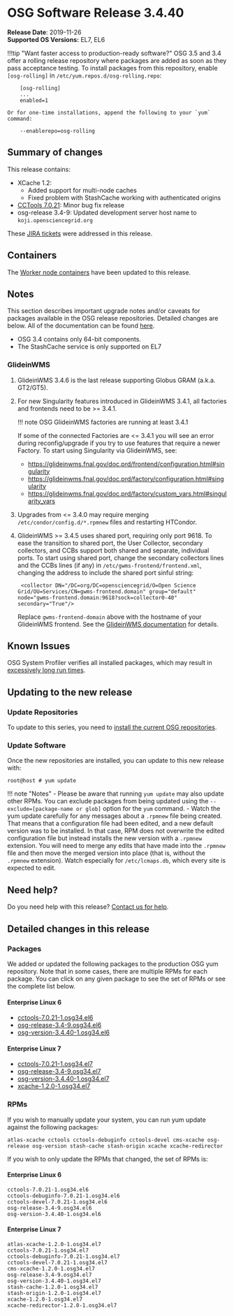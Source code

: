 OSG Software Release 3.4.40
===========================

**Release Date**: 2019-11-26    
**Supported OS Versions:** EL7, EL6

!!!tip "Want faster access to production-ready software?"
    OSG 3.5 and 3.4 offer a rolling release repository where packages are added as soon as they pass acceptance testing.
    To install packages from this repository, enable `[osg-rolling]` in `/etc/yum.repos.d/osg-rolling.repo`:

        [osg-rolling]
        ...
        enabled=1

    Or for one-time installations, append the following to your `yum` command:

        --enablerepo=osg-rolling

Summary of changes
------------------

This release contains:

-   XCache 1.2:
    -   Added support for multi-node caches
    -   Fixed problem with StashCache working with authenticated origins
-   [CCTools 7.0.21](https://groups.google.com/forum/#!topic/cctools-nd/BTaG_o_qeSg): Minor bug fix release
-   osg-release 3.4-9: Updated development server host name to `koji.opensciencegrid.org`

These [JIRA tickets](https://jira.opensciencegrid.org/issues/?jql=project%20%3D%20SOFTWARE%20AND%20fixVersion%20%3D%203.4.40%20ORDER%20BY%20priority%20DESC%2C%20key%20DESC) were addressed in this release.

Containers
----------

The [Worker node containers](../../worker-node/using-wn-containers.md) have been updated to this release.

Notes
-----

This section describes important upgrade notes and/or caveats for packages available in the OSG release repositories.
Detailed changes are below. All of the documentation can be found [here](../../index.md).

-   OSG 3.4 contains only 64-bit components.
-   The StashCache service is only supported on EL7

### GlideinWMS ###

1. GlideinWMS 3.4.6 is the last release supporting Globus GRAM (a.k.a. GT2/GT5).

1. For new Singularity features introduced in GlideinWMS 3.4.1, all factories and frontends need to be >= 3.4.1.

    !!! note
        OSG GlideinWMS factories are running at least 3.4.1

    If some of the connected Factories are <= 3.4.1 you will see an error during reconfig/upgrade if you try to use
    features that require a newer Factory.
    To start using Singularity via GlideinWMS, see:

    - <https://glideinwms.fnal.gov/doc.prd/frontend/configuration.html#singularity>
    - <https://glideinwms.fnal.gov/doc.prd/factory/configuration.html#singularity>
    - <https://glideinwms.fnal.gov/doc.prd/factory/custom_vars.html#singularity_vars>

1. Upgrades from <= 3.4.0 may require merging `/etc/condor/config.d/*.rpmnew` files and restarting HTCondor.

1. GlideinWMS >= 3.4.5 uses shared port, requiring only port 9618.
   To ease the transition to shared port, the User Collector, secondary collectors, and CCBs support both shared and
   separate, individual ports.
   To start using shared port, change the secondary collectors lines and the CCBs lines (if any) in
   `/etc/gwms-frontend/frontend.xml`, changing the address to include the shared port sinful string:

        <collector DN="/DC=org/DC=opensciencegrid/O=Open Science Grid/OU=Services/CN=gwms-frontend.domain" group="default" node="gwms-frontend.domain:9618?sock=collector0-40" secondary="True"/>

    Replace `gwms-frontend-domain` above with the hostname of your GlideinWMS frontend.
    See the [GlideinWMS documentation](https://glideinwms.fnal.gov/doc.prd/components/condor.html#collectors ) for details.

Known Issues
------------

OSG System Profiler verifies all installed packages, which may result in
[excessively long run times](https://opensciencegrid.atlassian.net/browse/SOFTWARE-3804).

Updating to the new release
---------------------------


### Update Repositories

To update to this series, you need to [install the current OSG repositories](../../common/yum.md#install-the-osg-repositories).

### Update Software

Once the new repositories are installed, you can update to this new release with:

``` console
root@host # yum update
```

!!! note "Notes"
    -   Please be aware that running `yum update` may also update other RPMs. You can exclude packages from being updated using the `--exclude=[package-name or glob]` option for the `yum` command.
    -   Watch the yum update carefully for any messages about a `.rpmnew` file being created. That means that a configuration file had been edited, and a new default version was to be installed. In that case, RPM does not overwrite the edited configuration file but instead installs the new version with a `.rpmnew` extension. You will need to merge any edits that have made into the `.rpmnew` file and then move the merged version into place (that is, without the `.rpmnew` extension). Watch especially for `/etc/lcmaps.db`, which every site is expected to edit.

Need help?
----------

Do you need help with this release? [Contact us for help](../../common/help.md).

Detailed changes in this release
--------------------------------

### Packages

We added or updated the following packages to the production OSG yum repository. Note that in some cases, there are multiple RPMs for each package. You can click on any given package to see the set of RPMs or see the complete list below.

#### Enterprise Linux 6

-   [cctools-7.0.21-1.osg34.el6](https://koji.chtc.wisc.edu/koji/search?match=glob&type=build&terms=cctools-7.0.21-1.osg34.el6)
-   [osg-release-3.4-9.osg34.el6](https://koji.chtc.wisc.edu/koji/search?match=glob&type=build&terms=osg-release-3.4-9.osg34.el6)
-   [osg-version-3.4.40-1.osg34.el6](https://koji.chtc.wisc.edu/koji/search?match=glob&type=build&terms=osg-version-3.4.40-1.osg34.el6)

#### Enterprise Linux 7

-   [cctools-7.0.21-1.osg34.el7](https://koji.chtc.wisc.edu/koji/search?match=glob&type=build&terms=cctools-7.0.21-1.osg34.el7)
-   [osg-release-3.4-9.osg34.el7](https://koji.chtc.wisc.edu/koji/search?match=glob&type=build&terms=osg-release-3.4-9.osg34.el7)
-   [osg-version-3.4.40-1.osg34.el7](https://koji.chtc.wisc.edu/koji/search?match=glob&type=build&terms=osg-version-3.4.40-1.osg34.el7)
-   [xcache-1.2.0-1.osg34.el7](https://koji.chtc.wisc.edu/koji/search?match=glob&type=build&terms=xcache-1.2.0-1.osg34.el7)

### RPMs

If you wish to manually update your system, you can run yum update against the following packages:

    atlas-xcache cctools cctools-debuginfo cctools-devel cms-xcache osg-release osg-version stash-cache stash-origin xcache xcache-redirector

If you wish to only update the RPMs that changed, the set of RPMs is:

#### Enterprise Linux 6

``` file
cctools-7.0.21-1.osg34.el6
cctools-debuginfo-7.0.21-1.osg34.el6
cctools-devel-7.0.21-1.osg34.el6
osg-release-3.4-9.osg34.el6
osg-version-3.4.40-1.osg34.el6
```

#### Enterprise Linux 7

``` file
atlas-xcache-1.2.0-1.osg34.el7
cctools-7.0.21-1.osg34.el7
cctools-debuginfo-7.0.21-1.osg34.el7
cctools-devel-7.0.21-1.osg34.el7
cms-xcache-1.2.0-1.osg34.el7
osg-release-3.4-9.osg34.el7
osg-version-3.4.40-1.osg34.el7
stash-cache-1.2.0-1.osg34.el7
stash-origin-1.2.0-1.osg34.el7
xcache-1.2.0-1.osg34.el7
xcache-redirector-1.2.0-1.osg34.el7
```
